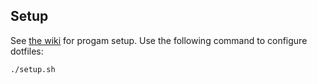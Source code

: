 ## Setup
See [the wiki](https://github.com/jessemillar/dotfiles/wiki/Mac-Setup) for progam setup. Use the following command to configure dotfiles:
```
./setup.sh
```
